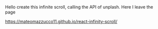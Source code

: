 Hello create this infinite scroll, calling the API of unplash. Here I leave the page

https://mateomazzucco11.github.io/react-infinity-scroll/
